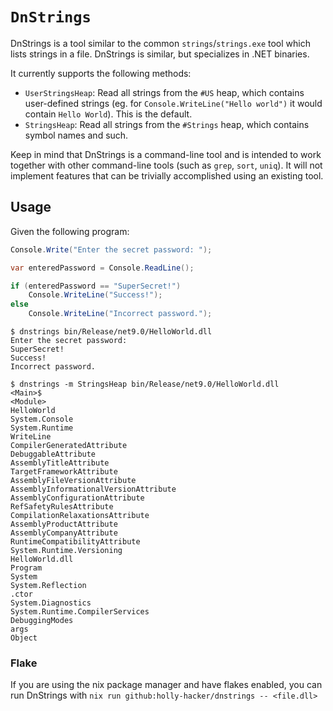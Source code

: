 # `DnStrings`

DnStrings is a tool similar to the common `strings`/`strings.exe` tool which lists strings in a file. DnStrings is
similar, but specializes in .NET binaries.

It currently supports the following methods:
- `UserStringsHeap`: Read all strings from the `#US` heap, which contains user-defined strings (eg. for `Console.WriteLine("Hello world")` it would contain `Hello World`). This is the default.
- `StringsHeap`: Read all strings from the `#Strings` heap, which contains symbol names and such.

Keep in mind that DnStrings is a command-line tool and is intended to work together with other command-line tools (such as `grep`, `sort`, `uniq`). It will not implement features that can be trivially accomplished using an existing tool.

## Usage

Given the following program:
```cs
Console.Write("Enter the secret password: ");

var enteredPassword = Console.ReadLine();

if (enteredPassword == "SuperSecret!")
    Console.WriteLine("Success!");
else
    Console.WriteLine("Incorrect password.");
```

```
$ dnstrings bin/Release/net9.0/HelloWorld.dll
Enter the secret password: 
SuperSecret!
Success!
Incorrect password.
```
```
$ dnstrings -m StringsHeap bin/Release/net9.0/HelloWorld.dll
<Main>$
<Module>
HelloWorld
System.Console
System.Runtime
WriteLine
CompilerGeneratedAttribute
DebuggableAttribute
AssemblyTitleAttribute
TargetFrameworkAttribute
AssemblyFileVersionAttribute
AssemblyInformationalVersionAttribute
AssemblyConfigurationAttribute
RefSafetyRulesAttribute
CompilationRelaxationsAttribute
AssemblyProductAttribute
AssemblyCompanyAttribute
RuntimeCompatibilityAttribute
System.Runtime.Versioning
HelloWorld.dll
Program
System
System.Reflection
.ctor
System.Diagnostics
System.Runtime.CompilerServices
DebuggingModes
args
Object
```

### Flake

If you are using the nix package manager and have flakes enabled, you can run DnStrings with `nix run github:holly-hacker/dnstrings -- <file.dll>`
